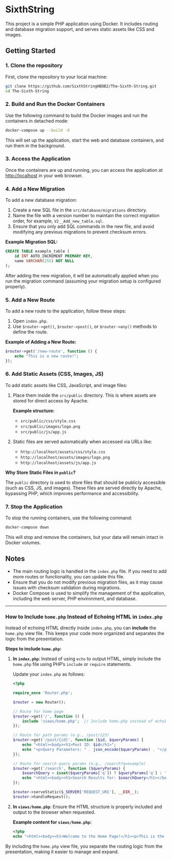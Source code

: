 # SixthString

This project is a simple PHP application using Docker. It includes routing and database migration support, and serves static assets like CSS and images.

## Getting Started

### 1. Clone the repository

First, clone the repository to your local machine:

```bash
git clone https://github.com/SixthStringHBOB2/The-Sixth-String.git
cd The-Sixth-String
```

### 2. Build and Run the Docker Containers

Use the following command to build the Docker images and run the containers in detached mode:

```bash
docker-compose up --build -d
```

This will set up the application, start the web and database containers, and run them in the background.

### 3. Access the Application

Once the containers are up and running, you can access the application at [http://localhost](http://localhost) in your web browser.

### 4. Add a New Migration

To add a new database migration:

1. Create a new SQL file in the `src/database/migrations` directory.
2. Name the file with a version number to maintain the correct migration order, for example, `V2__Add_new_table.sql`.
3. Ensure that you only add SQL commands in the new file, and avoid modifying any previous migrations to prevent checksum errors.

**Example Migration SQL:**

```sql
CREATE TABLE example_table (
    id INT AUTO_INCREMENT PRIMARY KEY,
    name VARCHAR(255) NOT NULL
);
```

After adding the new migration, it will be automatically applied when you run the migration command (assuming your migration setup is configured properly).

### 5. Add a New Route

To add a new route to the application, follow these steps:

1. Open `index.php`.
2. Use `$router->get()`, `$router->post()`, or `$router->any()` methods to define the route.

**Example of Adding a New Route:**

```php
$router->get('/new-route', function () {
    echo "This is a new route!";
});
```

### 6. Add Static Assets (CSS, Images, JS)

To add static assets like CSS, JavaScript, and image files:

1. Place them inside the `src/public` directory. This is where assets are stored for direct access by Apache.

   **Example structure:**
    - `src/public/css/style.css`
    - `src/public/images/logo.png`
    - `src/public/js/app.js`

2. Static files are served automatically when accessed via URLs like:

    - `http://localhost/assets/css/style.css`
    - `http://localhost/assets/images/logo.png`
    - `http://localhost/assets/js/app.js`

**Why Store Static Files in `public`?**

The `public` directory is used to store files that should be publicly accessible (such as CSS, JS, and images). These files are served directly by Apache, bypassing PHP, which improves performance and accessibility.

### 7. Stop the Application

To stop the running containers, use the following command:

```bash
docker-compose down
```

This will stop and remove the containers, but your data will remain intact in Docker volumes.

## Notes

- The main routing logic is handled in the `index.php` file. If you need to add more routes or functionality, you can update this file.
- Ensure that you do not modify previous migration files, as it may cause issues with checksum validation during migrations.
- Docker Compose is used to simplify the management of the application, including the web server, PHP environment, and database.

---

### How to Include `home.php` Instead of Echoing HTML in `index.php`

Instead of echoing HTML directly inside `index.php`, you can **include** the `home.php` view file. This keeps your code more organized and separates the logic from the presentation.

**Steps to include `home.php`:**

1. **In `index.php`**: Instead of using `echo` to output HTML, simply include the `home.php` file using PHP’s `include` or `require` statements.

   Update your `index.php` as follows:

   ```php
   <?php

   require_once 'Router.php';

   $router = new Router();

   // Route for home page
   $router->get('/', function () {
       include 'views/home.php';  // Include home.php instead of echoing HTML directly
   });

   // Route for path params (e.g., /post/123)
   $router->get('/post/{id}', function ($id, $queryParams) {
       echo "<html><body><h1>Post ID: $id</h1>";
       echo "<p>Query Parameters: " . json_encode($queryParams) . "</p></body></html>";
   });

   // Route for search query params (e.g., /search?q=example)
   $router->get('/search', function ($queryParams) {
       $searchQuery = isset($queryParams['q']) ? $queryParams['q'] : 'No query provided';
       echo "<html><body><h1>Search Results for: $searchQuery</h1></body></html>";
   });

   $router->serveStatic($_SERVER['REQUEST_URI'], __DIR__);
   $router->handleRequest();
   ```

2. **In `views/home.php`**: Ensure the HTML structure is properly included and output to the browser when requested.

   **Example content for `views/home.php`:**

   ```php
   <?php
   echo "<html><body><h1>Welcome to the Home Page!</h1><p>This is the homepage of the application.</p></body></html>";
   ```

By including the `home.php` view file, you separate the routing logic from the presentation, making it easier to manage and expand.

